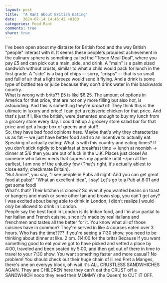```yaml
---
layout: post
title:  "A Rant About British Eating"
date:   2024-07-14 14:46:42 +0100
categories: Food Rant
comments: true
share: true
---
```


I've been open about my distaste for British food and the way British "people" interact with it. It seems these people's proudest achievement in the culinary sphere is something called the "Tesco Meal Deal", where you pay £5 and can pick out a main, side, and drink. A "main" is a palm sized sandwich without crusts, similar to what a child would pack for lunch in the first grade. A "side" is a bag of chips -- sorry, "crisps" -- that is so small and full of air that a light breeze would send it flying. And a drink is some type of bottled tea or juice because they don't drink water in this backwards country.<br />
What is wrong with brits?? £5 is like $6.25. The amount of options in America for that price, that are not only more filling but also *hot*, is astounding. And this is something they're *proud* of! They think this is the ultimate in luxury and price! I can get a rotisserie chicken for that price. And that's just if I, like the british, were demented enough to buy my lunch from a grocery store every day. I could hit up a grocery store salad bar for that price and get a huge box of greens and stuff!<br />
So, they have bad food opinions here. Maybe that's why they characterize us as fat -- we just have better food and so an incentive to actually eat.<br />
Speaking of actually eating: What is with this country and eating times? If you don't stick rigidly to breakfast at breakfast time -> lunch at noonish -> dinner at 5/6 then you are out of luck in the U.K. Places just close! As someone who takes meds that supress my appetite until ~7pm at the earliest, I am one of the unlucky few (That's right, it's actually ablest to close early, checkmate Britain). <br />
"But Annie", you say, "I see people in Pubs all night! And you can get great food at pubs!" "What an excellent idea", I say! Let's go to a Pub at 8:01 and get some food!<br />
What's that? Their kitchen is closed? So even if you wanted beans on toast or bangers and mash or some other tan and brown slop, you can't get any? I was excited about being able to drink in London, I didn't realize I would *only* be allowed to drink in London. <br />
People say the best food in London is its Indian food, and I'm also partial to her Italian and French cuisine, since it's made by real italians and frenchmen and tastes all the better for it. You know what all of those cuisines have in common? They're served in like 4 courses eaten over 3 hours. Who has the time???? If you're seeing a 7:30 show, you need to be thinking about dinner at like. 2 pm. (14:00 for the brits) Because if you want something good to eat you've got to have picked and vetted a place by 4:00, traveled and been seated by 5:00, and then get out of there in time to travel to your 7:30 show. You want something faster and more casual? No problem! You should check out their huge chain of lil red Pret a Manges, there's one on everyyy block, oh wait it's ALL CRUSTLESS SANDWHICHES AGAIN. They are CHILDREN here they can't eat the CRUST off a SANDWHICH nooo they need their MOMMY (the Queen) to CUT IT OFF. 